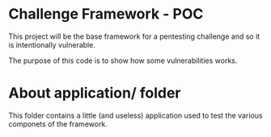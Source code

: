 # Challenge Framework - POC

This project will be the base framework for a pentesting challenge and so it is intentionally vulnerable.

The purpose of this code is to show how some vulnerabilities works.


# About application/ folder

This folder contains a little (and useless) application used to test the various componets of the framework.

